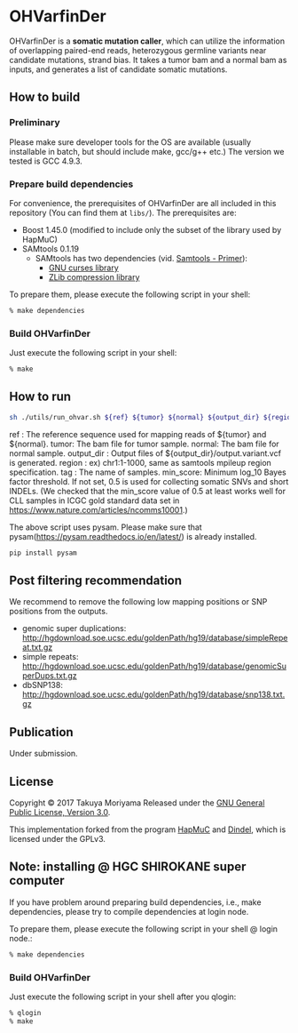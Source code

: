 OHVarfinDer
======================
OHVarfinDer is a **somatic mutation caller**, which can utilize the information of overlapping paired-end reads, heterozygous germline variants near candidate mutations, strand bias. It takes a tumor bam and a normal bam as inputs, and generates a list of candidate somatic mutations.

How to build
----------
### Preliminary ###
Please make sure developer tools for the OS are available (usually installable in batch, but should include make, gcc/g++ etc.) The version we tested is GCC 4.9.3.

### Prepare build dependencies ###
For convenience, the prerequisites of OHVarfinDer are all included in this repository (You can find them at `libs/`). The prerequisites are:
* Boost 1.45.0 (modified to include only the subset of the library used by HapMuC)
* SAMtools 0.1.19
    * SAMtools has two dependencies (vid. [Samtools - Primer](http://biobits.org/samtools_primer.html#InstallingSAMtools)):
        * [GNU curses library](http://www.gnu.org/software/ncurses/)
        * [ZLib compression library](http://zlib.net/)

To prepare them, please execute the following script in your shell:
```sh
% make dependencies
```

### Build OHVarfinDer ###
Just execute the following script in your shell:
```sh
% make
```

How to run
----------

```sh
sh ./utils/run_ohvar.sh ${ref} ${tumor} ${normal} ${output_dir} ${region} ${tag} ${min_score}
```
ref : The reference sequence used for mapping reads of ${tumor} and ${normal}.
tumor: The bam file for tumor sample.
normal: The bam file for normal sample.
output_dir : Output files of ${output_dir}/output.variant.vcf is generated.
region : ex) chr1:1-1000, same as samtools mpileup region specification.
tag : The name of samples.
min_score: Minimum log_10 Bayes factor threshold. If not set, 0.5 is used for collecting somatic SNVs and short INDELs.
(We checked that the min_score value of 0.5 at least works well for CLL samples in ICGC gold standard data set in https://www.nature.com/articles/ncomms10001.)

The above script uses pysam. Please make sure that pysam(https://pysam.readthedocs.io/en/latest/) is already installed.
```sh
pip install pysam
```

<!-- Convert to VCF
----------

```sh
python ./utils/toVCF.py ${referenceSequence} ${output} ${outputVCF}
```
referenceSequence  : reference sequence used for generating ${tumor} and ${normalBam}
output : An output file of ${output_dir}/output.variant or ${output_dir}/output.filt.variant
outputVCF : An output VCF file path.

The above script uses pysam. Please make sure that pysam(https://pysam.readthedocs.io/en/latest/) is already installed.
```sh
pip install pysam
```
 -->
Post filtering recommendation
----------
We recommend to remove the following low mapping positions or SNP positions from the outputs.
* genomic super duplications: http://hgdownload.soe.ucsc.edu/goldenPath/hg19/database/simpleRepeat.txt.gz
* simple repeats: http://hgdownload.soe.ucsc.edu/goldenPath/hg19/database/genomicSuperDups.txt.gz
* dbSNP138: http://hgdownload.soe.ucsc.edu/goldenPath/hg19/database/snp138.txt.gz

Publication
----------
Under submission.

License
----------
Copyright &copy; 2017 Takuya Moriyama
Released under the [GNU General Public License, Version 3.0][GPL].

This implementation forked from the program [HapMuC][hapmuc] and [Dindel][dindel], which is licensed under the GPLv3.

[GPL]: http://www.gnu.org/licenses/gpl.html
[dindel]: http://www.sanger.ac.uk/resources/software/dindel/
[hapmuc]: https://github.com/usuyama/hapmuc

Note: installing @ HGC SHIROKANE super computer
----------
If you have problem around preparing build dependencies, i.e., make dependencies, please try to compile dependencies at login node.

To prepare them, please execute the following script in your shell @ login node.:
```sh
% make dependencies
```

### Build OHVarfinDer ###
Just execute the following script in your shell after you qlogin:
```sh
% qlogin
% make
```

